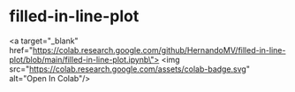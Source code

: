 # filled-in-line-plot
<a target="_blank" href=\"https://colab.research.google.com/github/HernandoMV/filled-in-line-plot/blob/main/filled-in-line-plot.ipynb\">
  <img src="https://colab.research.google.com/assets/colab-badge.svg" alt=\"Open In Colab\"/>
</a>
